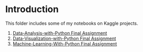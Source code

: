 # Introduction
This folder includes some of my notebooks on Kaggle projects.

1. [Data-Analysis-with-Python Final Assignment](https://github.com/wangzqi/IBM-Data-Science-Course/blob/master/Data-Analysis-with-Python%20Final%20Assignment.ipynb)
2. [Data-Visualization-with-Python Final Assignment](https://github.com/wangzqi/IBM-Data-Science-Course/blob/master/Data-Visualization-with-Python%20Final%20Assignment.ipynb)
3. [Machine-Learning-With-Python Final Assignment](https://github.com/wangzqi/IBM-Data-Science-Course/blob/master/Machine-Learning-With-Python%20Final%20Assignment.ipynb)
